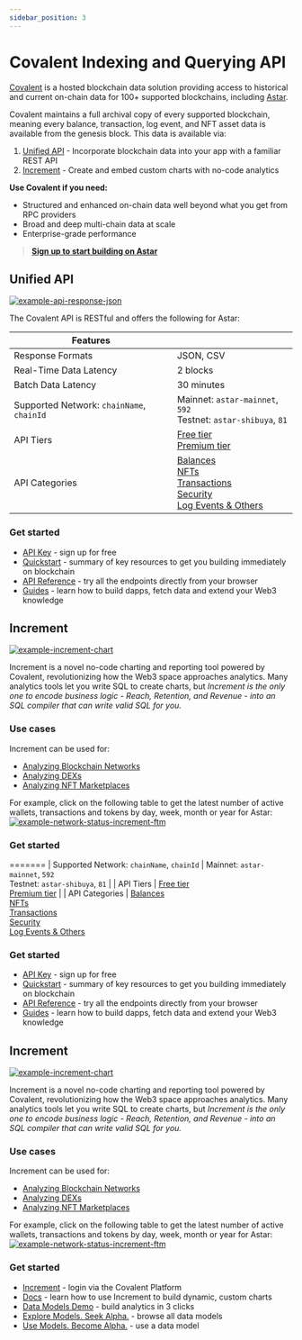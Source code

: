 ```yaml
---
sidebar_position: 3
---
```


# Covalent Indexing and Querying API
[Covalent](https://www.covalenthq.com/?utm_source=astar&utm_medium=partner-docs) is a hosted blockchain data solution providing access to historical and current on-chain data for 100+ supported blockchains, including [Astar](https://www.covalenthq.com/docs/networks/astar/?utm_source=astar&utm_medium=partner-docs).

Covalent maintains a full archival copy of every supported blockchain, meaning every balance, transaction, log event, and NFT asset data is available from the genesis block. This data is available via:

1. [Unified API](#unified-api) - Incorporate blockchain data into your app with a familiar REST API
2. [Increment](#increment) - Create and embed custom charts with no-code analytics

**Use Covalent if you need:**
* Structured and enhanced on-chain data well beyond what you get from RPC providers
* Broad and deep multi-chain data at scale
* Enterprise-grade performance

> **[Sign up to start building on Astar](https://www.covalenthq.com/platform/?utm_source=astar&utm_medium=partner-docs)**

## Unified API

[![example-api-response-json](https://www.datocms-assets.com/86369/1686098284-example-api-response-json-astar.png)](https://www.covalenthq.com/docs/api/balances/get-token-balances-for-address/?utm_source=astar&utm_medium=partner-docs)

The Covalent API is RESTful and offers the following for Astar:

| **Features**| |
|---|---|
| Response Formats | JSON, CSV |
| Real-Time Data Latency | 2 blocks |
| Batch Data Latency | 30 minutes |
| Supported Network: `chainName`, `chainId` | Mainnet: `astar-mainnet`, `592` <br /> Testnet: `astar-shibuya`, `81` |
| API Tiers | [Free tier](https://www.covalenthq.com/docs/unified-api/pricing/?utm_source=astar&utm_medium=partner-docs#free-tier) <br /> [Premium tier](https://www.covalenthq.com/docs/unified-api/pricing/?utm_source=astar&utm_medium=partner-docs#premium-tier) |
| API Categories | [Balances](https://www.covalenthq.com/docs/api/balances/get-token-balances-for-address/?utm_source=astar&utm_medium=partner-docs) <br /> [NFTs](https://www.covalenthq.com/docs/api/nft/get-nfts-for-address/?utm_source=astar&utm_medium=partner-docs) <br /> [Transactions](https://www.covalenthq.com/docs/api/transactions/get-transactions-for-address/?utm_source=astar&utm_medium=partner-docs) <br /> [Security](https://www.covalenthq.com/docs/api/security/get-token-approvals-for-address/?utm_source=astar&utm_medium=partner-docs) <br /> [Log Events & Others](https://www.covalenthq.com/docs/api/base/get-log-events-by-contract-address/?utm_source=astar&utm_medium=partner-docs)


### Get started
- [API Key](https://www.covalenthq.com/platform/?utm_source=astar&utm_medium=partner-docs) - sign up for free
- [Quickstart](https://www.covalenthq.com/docs/unified-api/quickstart/?utm_source=astar&utm_medium=partner-docs) - summary of key resources to get you building immediately on blockchain
- [API Reference](https://www.covalenthq.com/docs/api/?utm_source=astar&utm_medium=partner-docs) - try all the endpoints directly from your browser
- [Guides](https://www.covalenthq.com/docs/unified-api/guides/?utm_source=astar&utm_medium=partner-docs) - learn how to build dapps, fetch data and extend your Web3 knowledge

## Increment

[![example-increment-chart](https://www.datocms-assets.com/86369/1684974544-increment-example-partner-docs.png)](https://www.covalenthq.com/platform/increment/#/?utm_source=astar&utm_medium=partner-docs)

Increment is a novel no-code charting and reporting tool powered by Covalent, revolutionizing how the Web3 space approaches analytics. Many analytics tools let you write SQL to create charts, but *Increment is the only one to encode business logic - Reach, Retention, and Revenue - into an SQL compiler that can write valid SQL for you.*

### Use cases
Increment can be used for:

- [Analyzing Blockchain Networks](https://www.covalenthq.com/docs/increment/data-models/chain-gdp/?utm_source=astar&utm_medium=partner-docs)
- [Analyzing DEXs](https://www.covalenthq.com/docs/increment/data-models/swap-land/?utm_source=astar&utm_medium=partner-docs)
- [Analyzing NFT Marketplaces](https://www.covalenthq.com/docs/increment/data-models/jpeg-analysis/?utm_source=astar&utm_medium=partner-docs)

For example, click on the following table to get the latest number of active wallets, transactions and tokens by day, week, month or year for Astar:
[![example-network-status-increment-ftm](https://www.datocms-assets.com/86369/1686100924-example_network_status_increment_general.png)](https://www.covalenthq.com/docs/networks/astar/?utm_source=astar&utm_medium=partner-docs#network-status)


### Get started

=======
| Supported Network: `chainName`, `chainId` | Mainnet: `astar-mainnet`, `592` <br> Testnet: `astar-shibuya`, `81` |
| API Tiers | [Free tier](https://www.covalenthq.com/docs/unified-api/pricing/?utm_source=astar&utm_medium=partner-docs#free-tier) <br> [Premium tier](https://www.covalenthq.com/docs/unified-api/pricing/?utm_source=astar&utm_medium=partner-docs#premium-tier) |
| API Categories | [Balances](https://www.covalenthq.com/docs/api/balances/get-token-balances-for-address/?utm_source=astar&utm_medium=partner-docs) <br> [NFTs](https://www.covalenthq.com/docs/api/nft/get-nfts-for-address/?utm_source=astar&utm_medium=partner-docs) <br> [Transactions](https://www.covalenthq.com/docs/api/transactions/get-transactions-for-address/?utm_source=astar&utm_medium=partner-docs) <br> [Security](https://www.covalenthq.com/docs/api/security/get-token-approvals-for-address/?utm_source=astar&utm_medium=partner-docs) <br> [Log Events & Others](https://www.covalenthq.com/docs/api/base/get-log-events-by-contract-address/?utm_source=astar&utm_medium=partner-docs)

### Get started
- [API Key](https://www.covalenthq.com/platform/?utm_source=astar&utm_medium=partner-docs) - sign up for free
- [Quickstart](https://www.covalenthq.com/docs/unified-api/quickstart/?utm_source=astar&utm_medium=partner-docs) - summary of key resources to get you building immediately on blockchain
- [API Reference](https://www.covalenthq.com/docs/api/?utm_source=astar&utm_medium=partner-docs) - try all the endpoints directly from your browser
- [Guides](https://www.covalenthq.com/docs/unified-api/guides/?utm_source=astar&utm_medium=partner-docs) - learn how to build dapps, fetch data and extend your Web3 knowledge

## Increment

[![example-increment-chart](https://www.datocms-assets.com/86369/1684974544-increment-example-partner-docs.png)](https://www.covalenthq.com/platform/increment/#/?utm_source=astar&utm_medium=partner-docs)

Increment is a novel no-code charting and reporting tool powered by Covalent, revolutionizing how the Web3 space approaches analytics. Many analytics tools let you write SQL to create charts, but *Increment is the only one to encode business logic - Reach, Retention, and Revenue - into an SQL compiler that can write valid SQL for you.*

### Use cases
Increment can be used for:

- [Analyzing Blockchain Networks](https://www.covalenthq.com/docs/increment/data-models/chain-gdp/?utm_source=astar&utm_medium=partner-docs)
- [Analyzing DEXs](https://www.covalenthq.com/docs/increment/data-models/swap-land/?utm_source=astar&utm_medium=partner-docs)
- [Analyzing NFT Marketplaces](https://www.covalenthq.com/docs/increment/data-models/jpeg-analysis/?utm_source=astar&utm_medium=partner-docs)

For example, click on the following table to get the latest number of active wallets, transactions and tokens by day, week, month or year for Astar:
[![example-network-status-increment-ftm](https://www.datocms-assets.com/86369/1686100924-example_network_status_increment_general.png)](https://www.covalenthq.com/docs/networks/astar/?utm_source=astar&utm_medium=partner-docs#network-status)


### Get started

- [Increment](https://www.covalenthq.com/platform/increment/#/?utm_source=astar&utm_medium=partner-docs) - login via the Covalent Platform
- [Docs](https://www.covalenthq.com/docs/increment/?utm_source=astar&utm_medium=partner-docs) - learn how to use Increment to build dynamic, custom charts
- [Data Models Demo](https://www.covalenthq.com/docs/increment/data-models/model-intro/?utm_source=astar&utm_medium=partner-docs) - build analytics in 3 clicks
- [Explore Models. Seek Alpha.](https://www.covalenthq.com/platform/increment/#/pages/covalent/chain-gdp/?utm_source=astar&utm_medium=partner-docs) - browse all data models
- [Use Models. Become Alpha.](https://www.covalenthq.com/platform/increment/#/sql/query_b6c88fd8604f49d5920ca86fa7/?utm_source=astar&utm_medium=partner-docs) - use a data model